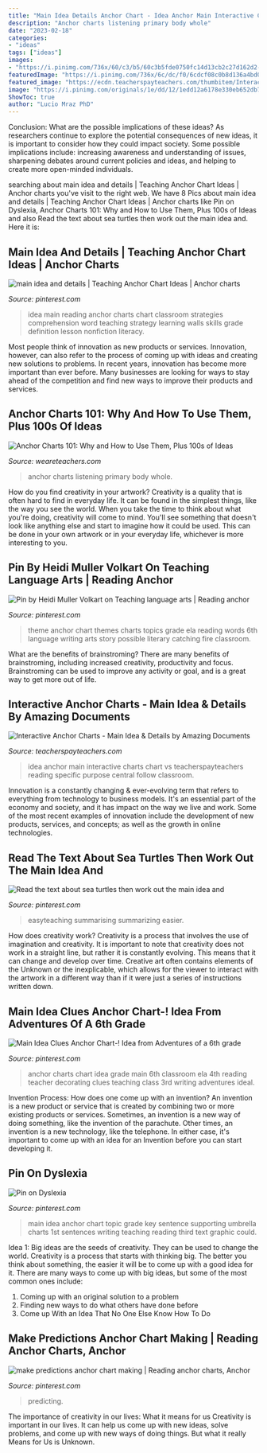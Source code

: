 ```yaml
---
title: "Main Idea Details Anchor Chart - Idea Anchor Main Interactive Charts Chart Vs Teacherspayteachers Reading Specific Purpose Central Follow Classroom"
description: "Anchor charts listening primary body whole"
date: "2023-02-18"
categories:
- "ideas"
tags: ["ideas"]
images:
- "https://i.pinimg.com/736x/60/c3/b5/60c3b5fde0750fc14d13cb2c27d162d2--prediction-anchor-chart-anchor-charts.jpg"
featuredImage: "https://i.pinimg.com/736x/6c/dc/f0/6cdcf08c0b8d136a4bd03f8026835825.jpg"
featured_image: "https://ecdn.teacherspayteachers.com/thumbitem/Interactive-Anchor-Charts-Main-Idea-Details-1500873643/original-386802-4.jpg"
image: "https://i.pinimg.com/originals/1e/dd/12/1edd12a6178e330eb652db7f43c22390.jpg"
ShowToc: true
author: "Lucio Mraz PhD"
---
```



Conclusion: What are the possible implications of these ideas?
As researchers continue to explore the potential consequences of new ideas, it is important to consider how they could impact society. Some possible implications include: increasing awareness and understanding of issues, sharpening debates around current policies and ideas, and helping to create more open-minded individuals.

	

		
searching about main idea and details | Teaching Anchor Chart Ideas | Anchor charts you've visit to the right web. We have 8 Pics about main idea and details | Teaching Anchor Chart Ideas | Anchor charts like Pin on Dyslexia, Anchor Charts 101: Why and How to Use Them, Plus 100s of Ideas and also Read the text about sea turtles then work out the main idea and. Here it is:
		
    
## Main Idea And Details | Teaching Anchor Chart Ideas | Anchor Charts

<img loading=lazy src="https://i.pinimg.com/736x/3f/c6/db/3fc6dbc7485aab650477fb6ffd11e702.jpg" onerror="this.onerror=null;this.src='https://tse2.mm.bing.net/th?id=OIP.xbratm0ugheeObWuUiDJaAHaKR&amp;pid=15.1';" alt="main idea and details | Teaching Anchor Chart Ideas | Anchor charts">

_Source: pinterest.com_

>idea main reading anchor charts chart classroom strategies comprehension word teaching strategy learning walls skills grade definition lesson nonfiction literacy. 

	

Most people think of innovation as new products or services. Innovation, however, can also refer to the process of coming up with ideas and creating new solutions to problems. In recent years, innovation has become more important than ever before. Many businesses are looking for ways to stay ahead of the competition and find new ways to improve their products and services.

    
## Anchor Charts 101: Why And How To Use Them, Plus 100s Of Ideas

<img loading=lazy src="http://www.weareteachers.com/wp-content/uploads/2016/07/listening.tmb-small.jpg" onerror="this.onerror=null;this.src='https://tse2.mm.bing.net/th?id=OIP.IvLhpxN7JobB7MS483TXpAAAAA&amp;pid=15.1';" alt="Anchor Charts 101: Why and How to Use Them, Plus 100s of Ideas">

_Source: weareteachers.com_

>anchor charts listening primary body whole. 

	

How do you find creativity in your artwork?
Creativity is a quality that is often hard to find in everyday life. It can be found in the simplest things, like the way you see the world. When you take the time to think about what you're doing, creativity will come to mind. You'll see something that doesn't look like anything else and start to imagine how it could be used. This can be done in your own artwork or in your everyday life, whichever is more interesting to you.

    
## Pin By Heidi Muller Volkart On Teaching Language Arts | Reading Anchor

<img loading=lazy src="https://i.pinimg.com/736x/9c/5c/70/9c5c707dcaf18c6dc474b6925b958c03--literary-elements-story-elements.jpg" onerror="this.onerror=null;this.src='https://tse3.mm.bing.net/th?id=OIP.m44v_lhi0jXsh9Be8H1m-AHaJ4&amp;pid=15.1';" alt="Pin by Heidi Muller Volkart on Teaching language arts | Reading anchor">

_Source: pinterest.com_

>theme anchor chart themes charts topics grade ela reading words 6th language writing arts story possible literary catching fire classroom. 

	

What are the benefits of brainstroming?
There are many benefits of brainstroming, including increased creativity, productivity and focus. Brainstroming can be used to improve any activity or goal, and is a great way to get more out of life.

    
## Interactive Anchor Charts - Main Idea &amp; Details By Amazing Documents

<img loading=lazy src="https://ecdn.teacherspayteachers.com/thumbitem/Interactive-Anchor-Charts-Main-Idea-Details-1500873643/original-386802-4.jpg" onerror="this.onerror=null;this.src='https://tse2.mm.bing.net/th?id=OIP.otORT67L-mnKDhkESY98SAAAAA&amp;pid=15.1';" alt="Interactive Anchor Charts - Main Idea &amp; Details by Amazing Documents">

_Source: teacherspayteachers.com_

>idea anchor main interactive charts chart vs teacherspayteachers reading specific purpose central follow classroom. 

	

Innovation is a constantly changing & ever-evolving term that refers to everything from technology to business models. It's an essential part of the economy and society, and it has impact on the way we live and work. Some of the most recent examples of innovation include the development of new products, services, and concepts; as well as the growth in online technologies.

    
## Read The Text About Sea Turtles Then Work Out The Main Idea And

<img loading=lazy src="https://i.pinimg.com/736x/6c/dc/f0/6cdcf08c0b8d136a4bd03f8026835825.jpg" onerror="this.onerror=null;this.src='https://tse2.mm.bing.net/th?id=OIP.tI-555lhXo4YrAivBhEzkAHaKv&amp;pid=15.1';" alt="Read the text about sea turtles then work out the main idea and">

_Source: pinterest.com_

>easyteaching summarising summarizing easier. 

	

How does creativity work?
Creativity is a process that involves the use of imagination and creativity. It is important to note that creativity does not work in a straight line, but rather it is constantly evolving. This means that it can change and develop over time. Creative art often contains elements of the Unknown or the inexplicable, which allows for the viewer to interact with the artwork in a different way than if it were just a series of instructions written down.

    
## Main Idea Clues Anchor Chart-! Idea From Adventures Of A 6th Grade

<img loading=lazy src="https://i.pinimg.com/736x/8c/a1/70/8ca1709b9380d42e5804d6ae6995b4c4.jpg" onerror="this.onerror=null;this.src='https://tse4.mm.bing.net/th?id=OIP.ZjSlg1XQYzTAj3XnYWweSwHaIy&amp;pid=15.1';" alt="Main Idea Clues Anchor Chart-! Idea from Adventures of a 6th grade">

_Source: pinterest.com_

>anchor charts chart idea grade main 6th classroom ela 4th reading teacher decorating clues teaching class 3rd writing adventures ideal. 

	

Invention Process: How does one come up with an invention?
An invention is a new product or service that is created by combining two or more existing products or services. Sometimes, an invention is a new way of doing something, like the invention of the parachute. Other times, an invention is a new technology, like the telephone. In either case, it's important to come up with an idea for an Invention before you can start developing it.

    
## Pin On Dyslexia

<img loading=lazy src="https://i.pinimg.com/originals/1e/dd/12/1edd12a6178e330eb652db7f43c22390.jpg" onerror="this.onerror=null;this.src='https://tse2.mm.bing.net/th?id=OIP.hV_tL1VXgC3011JQOQiCxAHaJ4&amp;pid=15.1';" alt="Pin on Dyslexia">

_Source: pinterest.com_

>main idea anchor chart topic grade key sentence supporting umbrella charts 1st sentences writing teaching reading third text graphic could. 

	

Idea 1: Big ideas are the seeds of creativity. They can be used to change the world.
Creativity is a process that starts with thinking big. The better you think about something, the easier it will be to come up with a good idea for it. There are many ways to come up with big ideas, but some of the most common ones include:
1. Coming up with an original solution to a problem
2. Finding new ways to do what others have done before
3. Come up With an Idea That No One Else Know How To Do

    
## Make Predictions Anchor Chart Making | Reading Anchor Charts, Anchor

<img loading=lazy src="https://i.pinimg.com/736x/60/c3/b5/60c3b5fde0750fc14d13cb2c27d162d2--prediction-anchor-chart-anchor-charts.jpg" onerror="this.onerror=null;this.src='https://tse2.mm.bing.net/th?id=OIP.FAN1ovH6Hf8k5wgHf5rabgAAAA&amp;pid=15.1';" alt="make predictions anchor chart making | Reading anchor charts, Anchor">

_Source: pinterest.com_

>predicting. 

	

The importance of creativity in our lives: What it means for us
Creativity is important in our lives. It can help us come up with new ideas, solve problems, and come up with new ways of doing things. But what it really Means for Us is Unknown.

